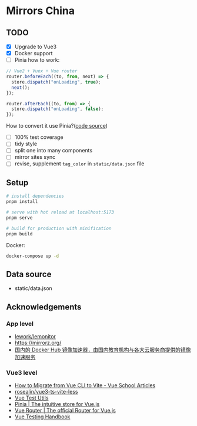 # Mirrors China

## TODO

- [x] Upgrade to Vue3
- [x] Docker support
- [ ] Pinia how to work:

```js
// Vue2 + Vuex + Vue router
router.beforeEach((to, from, next) => {
  store.dispatch("onLoading", true);
  next();
});

router.afterEach((to, from) => {
  store.dispatch("onLoading", false);
});
```

How to convert it use Pinia?([code source](https://github.com/lework/lemonitor/blob/1b9912fa675f254011d59f725c45fc0bc80997a9/src/main.js))

- [ ] 100% test coverage
- [ ] tidy style
- [ ] split one into many components
- [ ] mirror sites sync
- [ ] revise, supplement `tag_color` in `static/data.json` file

## Setup

```sh
# install dependencies
pnpm install

# serve with hot reload at localhost:5173
pnpm serve

# build for production with minification
pnpm build
```

Docker:

```sh
docker-compose up -d
```

## Data source

- static/data.json

## Acknowledgements

### App level

- [lework/lemonitor](https://github.com/lework/lemonitor)
- <https://mirrorz.org/>
- [国内的 Docker Hub 镜像加速器，由国内教育机构与各大云服务商提供的镜像加速服务](https://gist.github.com/y0ngb1n/7e8f16af3242c7815e7ca2f0833d3ea6)

### Vue3 level

- [How to Migrate from Vue CLI to Vite - Vue School Articles](https://vueschool.io/articles/vuejs-tutorials/how-to-migrate-from-vue-cli-to-vite/)
- [rosealin/vue3-ts-vite-less](https://github.com/rosealin/vue3-ts-vite-less)
- [Vue Test Utils](https://test-utils.vuejs.org/)
- [Pinia | The intuitive store for Vue.js](https://pinia.vuejs.org/)
- [Vue Router | The official Router for Vue.js](https://router.vuejs.org/)
- [Vue Testing Handbook](https://lmiller1990.github.io/vue-testing-handbook/v3/)
